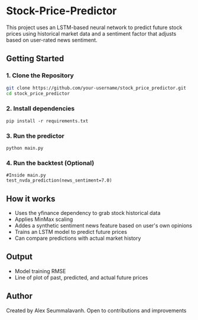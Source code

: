 # Stock-Price-Predictor
This project uses an LSTM-based neural network to predict future stock prices using historical market data and a sentiment factor that adjusts based on user-rated news sentiment.

## Getting Started

### 1. Clone the Repository

```bash
git clone https://github.com/your-username/stock_price_predictor.git
cd stock_price_predictor
```

### 2. Install dependencies
```
pip install -r requirements.txt
```

### 3. Run the predictor
```
python main.py
```

### 4. Run the backtest (Optional)

```
#Inside main.py
test_nvda_prediction(news_sentiment=7.0)
```

## How it works

- Uses the yfinance dependency to grab stock historical data
- Applies MinMax scaling
- Addes a synthetic sentiment news feature based on user's own opinions
- Trains an LSTM model to predict future prices
- Can compare predictions with actual market history

## Output
- Model training RMSE
- Line of plot of past, predicted, and actual future prices

## Author
Created by Alex Seummalavanh. Open to contributions and improvements